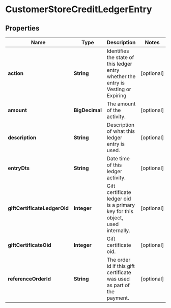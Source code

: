

# CustomerStoreCreditLedgerEntry


## Properties

| Name | Type | Description | Notes |
|------------ | ------------- | ------------- | -------------|
|**action** | **String** | Identifies the state of this ledger entry whether the entry is Vesting or Expiring |  [optional] |
|**amount** | **BigDecimal** | The amount of the activity. |  [optional] |
|**description** | **String** | Description of what this ledger entry is used. |  [optional] |
|**entryDts** | **String** | Date time of this ledger activity. |  [optional] |
|**giftCertificateLedgerOid** | **Integer** | Gift certificate ledger oid is a primary key for this object, used internally. |  [optional] |
|**giftCertificateOid** | **Integer** | Gift certificate oid. |  [optional] |
|**referenceOrderId** | **String** | The order id if this gift certificate was used as part of the payment. |  [optional] |



